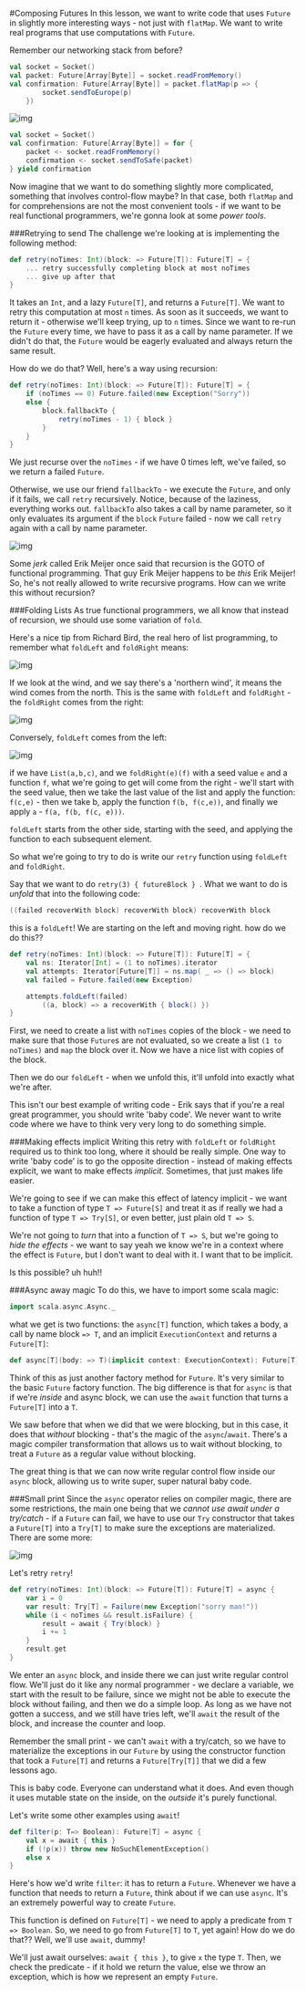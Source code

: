 #Composing Futures
In this lesson, we want to write code that uses `Future` in slightly more interesting ways - not just with `flatMap`. We want to write real programs that use computations with `Future`.

Remember our networking stack from before? 

```scala
val socket = Socket()
val packet: Future[Array[Byte]] = socket.readFromMemory()
val confirmation: Future[Array[Byte]] = packet.flatMap(p => { 
        socket.sendToEurope(p)
    })
```

![img](http://i.imgur.com/oPcVoK6.png)

```scala
val socket = Socket()
val confirmation: Future[Array[Byte]] = for {
    packet <- socket.readFromMemory()
    confirmation <- socket.sendToSafe(packet)
} yield confirmation
```

Now imagine that we want to do something slightly more complicated, something that involves control-flow maybe? In that case, both `flatMap` and for comprehensions are not the most convenient tools - if we want to be real functional programmers, we're gonna look at some *power tools*.

###Retrying to send
The challenge we're looking at is implementing the following method:

```scala
def retry(noTimes: Int)(block: => Future[T]): Future[T] = {
    ... retry successfully completing block at most noTimes
    ... give up after that
}
```

It takes an `Int`, and a lazy `Future[T]`, and returns a `Future[T]`. We want to retry this computation at most `n` times. As soon as it succeeds, we want to return it - otherwise we'll keep trying, up to `n` times. Since we want to re-run the `Future` every time, we have to pass it as a call by name parameter. If we didn't do that, the `Future` would be eagerly evaluated and always return the same result.

How do we do that? Well, here's a way using recursion:

```scala
def retry(noTimes: Int)(block: => Future[T]): Future[T] = {
    if (noTimes == 0) Future.failed(new Exception("Sorry"))
    else {
        block.fallbackTo {
            retry(noTimes - 1) { block }
        }
    }
}
```

We just recurse over the `noTimes` - if we have 0 times left, we've failed, so we return a failed `Future`. 

Otherwise, we use our friend `fallbackTo` - we execute the `Future`, and only if it fails, we call `retry` recursively. Notice, because of the laziness, everything works out. `fallbackTo` also takes a call by name parameter, so it only evaluates its argument if the `block` `Future` failed - now we call `retry` again with a call by name parameter.

![img](http://i.imgur.com/NjDdUj7.png)

Some *jerk* called Erik Meijer once said that recursion is the GOTO of functional programming. That guy Erik Meijer happens to be *this* Erik Meijer! So, he's not really allowed to write recursive programs. How can we write this without recursion?

###Folding Lists
As true functional programmers, we all know that instead of recursion, we should use some variation of `fold`. 

Here's a nice tip from Richard Bird, the real hero of list programming, to remember what `foldLeft` and `foldRight` means: 

![img](http://i.imgur.com/cW4UyNz.png)

If we look at the wind, and we say there's a 'northern wind', it means the wind comes from the north. This is the same with `foldLeft` and `foldRight` - the `foldRight` comes from the right:

![img](http://i.imgur.com/JUVE1fP.png)

Conversely, `foldLeft` comes from the left:

![img](http://i.imgur.com/yvRxHgC.png)

if we have `List(a,b,c)`, and we `foldRight(e)(f)` with a seed value `e` and a function `f`, what we're going to get will come from the right - we'll start with the seed value, then we take the last value of the list and apply the function: `f(c,e)` - then we take b, apply the function `f(b, f(c,e))`, and finally we apply `a` - `f(a, f(b, f(c, e)))`.

`foldLeft` starts from the other side, starting with the seed, and applying the function to each subsequent element.

So what we're going to try to do is write our `retry` function using `foldLeft` and `foldRight`.

Say that we want to do `retry(3) { futureBlock } `. What we want to do is *unfold* that into the following code:

```scala
((failed recoverWith block) recoverWith block) recoverWith block
```

this is a `foldLeft`! We are starting on the left and moving right. how do we do this?? 

```scala
def retry(noTimes: Int)(block: => Future[T]): Future[T] = {
    val ns: Iterator[Int] = (1 to noTimes).iterator
    val attempts: Iterator[Future[T]] = ns.map( _ => () => block)
    val failed = Future.failed(new Exception)

    attempts.foldLeft(failed)
        ((a, block) => a recoverWith { block() })
}
```

First, we need to create a list with `noTimes` copies of the block - we need to make sure that those `Future`s are not evaluated, so we create a list `(1 to noTimes)` and `map` the block over it. Now we have a nice list with copies of the block. 

Then we do our `foldLeft` - when we unfold this, it'll unfold into exactly what we're after. 

This isn't our best example of writing code - Erik says that if you're a real great programmer, you should write 'baby code'. We never want to write code where we have to think very very long to do something simple.

###Making effects implicit
Writing this retry with `foldLeft` or `foldRight` required us to think too long, where it should be really simple. One way to write 'baby code' is to go the opposite direction - instead of making effects explicit, we want to make effects *implicit*. Sometimes, that just makes life easier. 

We're going to see if we can make this effect of latency implicit - we want to take a function of type `T => Future[S]` and treat it as if really we had a function of type `T => Try[S]`, or even better, just plain old `T => S`. 

We're not going to *turn* that into a function of `T => S`, but we're going to *hide the effects* - we want to say yeah we know we're in a context where the effect is `Future`, but I don't want to deal with it. I want that to be implicit. 

Is this possible? uh huh!!

###Async away magic
To do this, we have to import some scala magic:

```scala
import scala.async.Async._
```

what we get is two functions: the `async[T]` function, which takes a body, a call by name block `=> T`, and an implicit `ExecutionContext` and returns a `Future[T]`:

```scala
def async[T](body: => T)(implicit context: ExecutionContext): Future[T]
```

Think of this as just another factory method for `Future`. It's very similar to the basic `Future` factory function. The big difference is that for `async` is that if we're *inside* and async block, we can use the `await` function that turns a `Future[T]` into a `T`. 

We saw before that when we did that we were blocking, but in this case, it does that *without* blocking - that's the magic of the `async`/`await`. There's a magic compiler transformation that allows us to wait without blocking, to treat a `Future` as a regular value without blocking.

The great thing is that we can now write regular control flow inside our `async` block, allowing us to write super, super natural baby code.

###Small print
Since the `async` operator relies on compiler magic, there are some restrictions, the main one being that we *cannot use await under a try/catch* - if a `Future` can fail, we have to use our `Try` constructor that takes a `Future[T]` into a `Try[T]` to make sure the exceptions are materialized. There are some more:

![img](http://i.imgur.com/ddocnPt.png)

Let's retry `retry`!

```scala
def retry(noTimes: Int)(block: => Future[T]): Future[T] = async {
    var i = 0
    var result: Try[T] = Failure(new Exception("sorry man!"))
    while (i < noTimes && result.isFailure) {
        result = await { Try(block) }
        i += 1
    }
    result.get
}
```

We enter an `async` block, and inside there we can just write regular control flow. We'll just do it like any normal programmer - we declare a variable, we start with the result to be failure, since we might not be able to execute the block without failing, and then we do a simple loop. As long as we have not gotten a success, and we still have tries left, we'll `await` the result of the block, and increase the counter and loop. 

Remember the small print - we can't `await` with a try/catch, so we have to materialize the exceptions in our `Future` by using the constructor function that took a `Future[T]` and returns a `Future[Try[T]]` that we did a few lessons ago.

This is baby code. Everyone can understand what it does. And even though it uses mutable state on the inside, on the *outside* it's purely functional. 

Let's write some other examples using `await`!

```scala
def filter(p: T=> Boolean): Future[T] = async {
    val x = await { this }
    if (!p(x)) throw new NoSuchElementException()
    else x
}
```

Here's how we'd write `filter`: it has to return a `Future`. Whenever we have a function that needs to return a `Future`, think about if we can use `async`. It's an extremely powerful way to create `Future`. 

This function is defined on `Future[T]` - we need to apply a predicate from `T => Boolean`. So, we need to go from `Future[T]` to `T`, yet again! How do we do that?? Well, we'll use `await`, dummy!

We'll just await ourselves: `await { this }`, to give `x` the type `T`. Then, we check the predicate - if it hold we return the value, else we throw an exception, which is how we represent an empty `Future`.